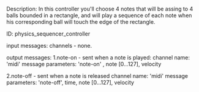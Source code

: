 Description: In this controller you'll choose 4 notes that will be assing to 4 balls bounded in a rectangle,  and will play a sequence of each note when his corresponding ball will touch the edge of the rectangle.

ID: physics_sequencer_controller

input messages: 
channels - none.

output messages: 
1.note-on - sent when a note is played:
 channel name: 'midi'
message parameters: 'note-on' , note [0...127], velocity

2.note-off - sent when a note is released
 channel name: 'midi'
message parameters: 'note-off', time, note [0...127], velocity 